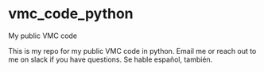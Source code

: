 # vmc_code_python
My public VMC code

This is my repo for my public VMC code in python. Email me or reach out to me on slack if you have questions. Se hable español, también.
